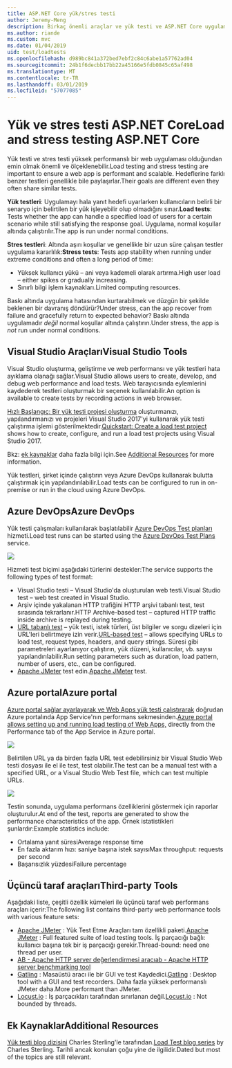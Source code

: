 ```yaml
---
title: ASP.NET Core yük/stres testi
author: Jeremy-Meng
description: Birkaç önemli araçlar ve yük testi ve ASP.NET Core uygulamalarını stres yaklaşımları açıklanmaktadır.
ms.author: riande
ms.custom: mvc
ms.date: 01/04/2019
uid: test/loadtests
ms.openlocfilehash: d989bc841a372bed7ebf2c84c6abe1a57762ad04
ms.sourcegitcommit: 24b1f6decbb17bb22a45166e5fdb0845c65af498
ms.translationtype: MT
ms.contentlocale: tr-TR
ms.lasthandoff: 03/01/2019
ms.locfileid: "57077085"
---
```

# <a name="load-and-stress-testing-aspnet-core"></a><span data-ttu-id="5be63-103">Yük ve stres testi ASP.NET Core</span><span class="sxs-lookup"><span data-stu-id="5be63-103">Load and stress testing ASP.NET Core</span></span>

<span data-ttu-id="5be63-104">Yük testi ve stres testi yüksek performanslı bir web uygulaması olduğundan emin olmak önemli ve ölçeklenebilir.</span><span class="sxs-lookup"><span data-stu-id="5be63-104">Load testing and stress testing are important to ensure a web app is performant and scalable.</span></span> <span data-ttu-id="5be63-105">Hedeflerine farklı benzer testleri genellikle bile paylaşırlar.</span><span class="sxs-lookup"><span data-stu-id="5be63-105">Their goals are different even they often share similar tests.</span></span>

<span data-ttu-id="5be63-106">**Yük testleri**: Uygulamayı hala yanıt hedefi uyarlarken kullanıcıların belirli bir senaryo için belirtilen bir yük işleyebilir olup olmadığını sınar.</span><span class="sxs-lookup"><span data-stu-id="5be63-106">**Load tests**: Tests whether the app can handle a specified load of users for a certain scenario while still satisfying the response goal.</span></span> <span data-ttu-id="5be63-107">Uygulama, normal koşullar altında çalıştırılır.</span><span class="sxs-lookup"><span data-stu-id="5be63-107">The app is run under normal conditions.</span></span>

<span data-ttu-id="5be63-108">**Stres testleri**: Altında aşırı koşullar ve genellikle bir uzun süre çalışan testler uygulama kararlılık:</span><span class="sxs-lookup"><span data-stu-id="5be63-108">**Stress tests**: Tests app stability when running under extreme conditions and often a long period of time:</span></span>

* <span data-ttu-id="5be63-109">Yüksek kullanıcı yükü – ani veya kademeli olarak artırma.</span><span class="sxs-lookup"><span data-stu-id="5be63-109">High user load – either spikes or gradually increasing.</span></span>
* <span data-ttu-id="5be63-110">Sınırlı bilgi işlem kaynakları.</span><span class="sxs-lookup"><span data-stu-id="5be63-110">Limited computing resources.</span></span>  

<span data-ttu-id="5be63-111">Baskı altında uygulama hatasından kurtarabilmek ve düzgün bir şekilde beklenen bir davranış döndürür?</span><span class="sxs-lookup"><span data-stu-id="5be63-111">Under stress, can the app recover from failure and gracefully return to expected behavior?</span></span> <span data-ttu-id="5be63-112">Baskı altında uygulamadır *değil* normal koşullar altında çalıştırın.</span><span class="sxs-lookup"><span data-stu-id="5be63-112">Under stress, the app is *not* run under normal conditions.</span></span>

## <a name="visual-studio-tools"></a><span data-ttu-id="5be63-113">Visual Studio Araçları</span><span class="sxs-lookup"><span data-stu-id="5be63-113">Visual Studio Tools</span></span>

<span data-ttu-id="5be63-114">Visual Studio oluşturma, geliştirme ve web performansı ve yük testleri hata ayıklama olanağı sağlar.</span><span class="sxs-lookup"><span data-stu-id="5be63-114">Visual Studio allows users to create, develop, and debug web performance and load tests.</span></span> <span data-ttu-id="5be63-115">Web tarayıcısında eylemlerini kaydederek testleri oluşturmak bir seçenek kullanılabilir.</span><span class="sxs-lookup"><span data-stu-id="5be63-115">An option is available to create tests by recording actions in web browser.</span></span>

<span data-ttu-id="5be63-116">[Hızlı Başlangıç: Bir yük testi projesi oluşturma](/visualstudio/test/quickstart-create-a-load-test-project?view=vs-2017) oluşturmanızı, yapılandırmanızı ve projeleri Visual Studio 2017'yi kullanarak yük testi çalıştırma işlemi gösterilmektedir.</span><span class="sxs-lookup"><span data-stu-id="5be63-116">[Quickstart: Create a load test project](/visualstudio/test/quickstart-create-a-load-test-project?view=vs-2017) shows how to create, configure, and run a load test projects using Visual Studio 2017.</span></span>

<span data-ttu-id="5be63-117">Bkz: [ek kaynaklar](#add) daha fazla bilgi için.</span><span class="sxs-lookup"><span data-stu-id="5be63-117">See [Additional Resources](#add) for more information.</span></span>

<span data-ttu-id="5be63-118">Yük testleri, şirket içinde çalıştırın veya Azure DevOps kullanarak bulutta çalıştırmak için yapılandırılabilir.</span><span class="sxs-lookup"><span data-stu-id="5be63-118">Load tests can be configured to run in on-premise or run in the cloud using Azure DevOps.</span></span>

## <a name="azure-devops"></a><span data-ttu-id="5be63-119">Azure DevOps</span><span class="sxs-lookup"><span data-stu-id="5be63-119">Azure DevOps</span></span>

<span data-ttu-id="5be63-120">Yük testi çalışmaları kullanılarak başlatılabilir [Azure DevOps Test planları](/azure/devops/test/load-test/index?view=vsts) hizmeti.</span><span class="sxs-lookup"><span data-stu-id="5be63-120">Load test runs can be started using the [Azure DevOps Test Plans](/azure/devops/test/load-test/index?view=vsts) service.</span></span>

![](./load-tests/_static/azure-devops-load-test.png)

<span data-ttu-id="5be63-121">Hizmeti test biçimi aşağıdaki türlerini destekler:</span><span class="sxs-lookup"><span data-stu-id="5be63-121">The service supports the following types of test format:</span></span>

- <span data-ttu-id="5be63-122">Visual Studio testi – Visual Studio'da oluşturulan web testi.</span><span class="sxs-lookup"><span data-stu-id="5be63-122">Visual Studio test – web test created in Visual Studio.</span></span>
- <span data-ttu-id="5be63-123">Arşiv içinde yakalanan HTTP trafiğini HTTP arşivi tabanlı test, test sırasında tekrarlanır.</span><span class="sxs-lookup"><span data-stu-id="5be63-123">HTTP Archive-based test – captured HTTP traffic inside archive is replayed during testing.</span></span>
- <span data-ttu-id="5be63-124">[URL tabanlı test](/azure/devops/test/load-test/get-started-simple-cloud-load-test?view=vsts) – yük testi, istek türleri, üst bilgiler ve sorgu dizeleri için URL'leri belirtmeye izin verir.</span><span class="sxs-lookup"><span data-stu-id="5be63-124">[URL-based test](/azure/devops/test/load-test/get-started-simple-cloud-load-test?view=vsts) – allows specifying URLs to load test, request types, headers, and query strings.</span></span> <span data-ttu-id="5be63-125">Süresi gibi parametreleri ayarlanıyor çalıştırın, yük düzeni, kullanıcılar, vb. sayısı yapılandırılabilir.</span><span class="sxs-lookup"><span data-stu-id="5be63-125">Run setting parameters such as duration, load pattern, number of users, etc., can be configured.</span></span>
- <span data-ttu-id="5be63-126">[Apache JMeter](https://jmeter.apache.org/) test edin.</span><span class="sxs-lookup"><span data-stu-id="5be63-126">[Apache JMeter](https://jmeter.apache.org/) test.</span></span>

## <a name="azure-portal"></a><span data-ttu-id="5be63-127">Azure portal</span><span class="sxs-lookup"><span data-stu-id="5be63-127">Azure portal</span></span>

<span data-ttu-id="5be63-128">[Azure portal sağlar ayarlayarak ve Web Apps yük testi çalıştırarak](/azure/devops/test/load-test/app-service-web-app-performance-test?view=vsts) doğrudan Azure portalında App Service'nın performans sekmesinden.</span><span class="sxs-lookup"><span data-stu-id="5be63-128">[Azure portal allows setting up and running load testing of Web Apps,](/azure/devops/test/load-test/app-service-web-app-performance-test?view=vsts) directly from the Performance tab of the App Service in Azure portal.</span></span>

![](./load-tests/_static/azure-appservice-perf-test.png)

<span data-ttu-id="5be63-129">Belirtilen URL ya da birden fazla URL test edebilirsiniz bir Visual Studio Web testi dosyası ile el ile test, test olabilir.</span><span class="sxs-lookup"><span data-stu-id="5be63-129">The test can be a manual test with a specified URL, or a Visual Studio Web Test file, which can test multiple URLs.</span></span>

![](./load-tests/_static/azure-appservice-perf-test-config.png)

<span data-ttu-id="5be63-130">Testin sonunda, uygulama performans özelliklerini göstermek için raporlar oluşturulur.</span><span class="sxs-lookup"><span data-stu-id="5be63-130">At end of the test, reports are generated to show the performance characteristics of the app.</span></span> <span data-ttu-id="5be63-131">Örnek istatistikleri şunlardır:</span><span class="sxs-lookup"><span data-stu-id="5be63-131">Example statistics include:</span></span>

- <span data-ttu-id="5be63-132">Ortalama yanıt süresi</span><span class="sxs-lookup"><span data-stu-id="5be63-132">Average response time</span></span>
- <span data-ttu-id="5be63-133">En fazla aktarım hızı: saniye başına istek sayısı</span><span class="sxs-lookup"><span data-stu-id="5be63-133">Max throughput: requests per second</span></span>
- <span data-ttu-id="5be63-134">Başarısızlık yüzdesi</span><span class="sxs-lookup"><span data-stu-id="5be63-134">Failure percentage</span></span>

## <a name="third-party-tools"></a><span data-ttu-id="5be63-135">Üçüncü taraf araçları</span><span class="sxs-lookup"><span data-stu-id="5be63-135">Third-party Tools</span></span>

<span data-ttu-id="5be63-136">Aşağıdaki liste, çeşitli özellik kümeleri ile üçüncü taraf web performans araçları içerir:</span><span class="sxs-lookup"><span data-stu-id="5be63-136">The following list contains third-party web performance tools with various feature sets:</span></span>

- <span data-ttu-id="5be63-137">[Apache JMeter](https://jmeter.apache.org/) : Yük Test Etme Araçları tam özellikli paketi.</span><span class="sxs-lookup"><span data-stu-id="5be63-137">[Apache JMeter](https://jmeter.apache.org/) : Full featured suite of load testing tools.</span></span> <span data-ttu-id="5be63-138">İş parçacığı bağlı: kullanıcı başına tek bir iş parçacığı gerekir.</span><span class="sxs-lookup"><span data-stu-id="5be63-138">Thread-bound: need one thread per user.</span></span>
- [<span data-ttu-id="5be63-139">AB - Apache HTTP server değerlendirmesi aracı</span><span class="sxs-lookup"><span data-stu-id="5be63-139">ab - Apache HTTP server benchmarking tool</span></span>](https://httpd.apache.org/docs/2.4/programs/ab.html)
- <span data-ttu-id="5be63-140">[Gatling](https://gatling.io/) : Masaüstü aracı ile bir GUI ve test Kaydedici.</span><span class="sxs-lookup"><span data-stu-id="5be63-140">[Gatling](https://gatling.io/) : Desktop tool with a GUI and test recorders.</span></span> <span data-ttu-id="5be63-141">Daha fazla yüksek performanslı JMeter daha.</span><span class="sxs-lookup"><span data-stu-id="5be63-141">More performant than JMeter.</span></span>
- <span data-ttu-id="5be63-142">[Locust.io](https://locust.io/) : İş parçacıkları tarafından sınırlanan değil.</span><span class="sxs-lookup"><span data-stu-id="5be63-142">[Locust.io](https://locust.io/) : Not bounded by threads.</span></span>

<a name="add"></a>
## <a name="additional-resources"></a><span data-ttu-id="5be63-143">Ek Kaynaklar</span><span class="sxs-lookup"><span data-stu-id="5be63-143">Additional Resources</span></span>

<span data-ttu-id="5be63-144">[Yük testi blog dizisini](https://blogs.msdn.microsoft.com/charles_sterling/2015/06/01/load-test-series-part-i-creating-web-performance-tests-for-a-load-test/) Charles Sterling'le tarafından.</span><span class="sxs-lookup"><span data-stu-id="5be63-144">[Load Test blog series](https://blogs.msdn.microsoft.com/charles_sterling/2015/06/01/load-test-series-part-i-creating-web-performance-tests-for-a-load-test/) by Charles Sterling.</span></span> <span data-ttu-id="5be63-145">Tarihli ancak konuları çoğu yine de ilgilidir.</span><span class="sxs-lookup"><span data-stu-id="5be63-145">Dated but most of the topics are still relevant.</span></span>
